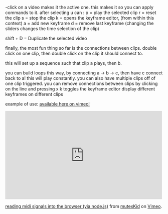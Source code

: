 



-click on a video makes it the active one. this makes it so you can apply commands to it. after selecting u can : 
p = play the selected clip
r = reset the clip
s = stop the clip
k = opens the keyframe editor, 
   (from within this context) 
   a = add new keyframe
   d = remove last keyframe
   (changing the sliders changes the time selection of the clip)


shift + D = Duplicate the selected video

finally, the most fun thing so far is the connections between clips. 
double click on one clip, 
then
double click on the clip it should connect to. 

this will set up a sequence such that clip a plays, then b. 

you can build loops this way, by connecting a -> b -> c, then have c connect back to a!
this will play constantly. you can also have multiple clips off of one clip triggered. 
you can remove connections between clips by clicking on the line and pressing x
k toggles the keyframe editor display different keyframes on different clips

example of use: [available here on vimeo!](https://vimeo.com/41874554)

<iframe src="http://player.vimeo.com/video/44956664" width="500" height="281" frameborder="0" webkitAllowFullScreen mozallowfullscreen allowFullScreen></iframe> <p><a href="http://vimeo.com/44956664">reading midi signals into the browser (via node.js)</a> from <a href="http://vimeo.com/user2030965">mutexKid</a> on <a href="http://vimeo.com">Vimeo</a>.</p>